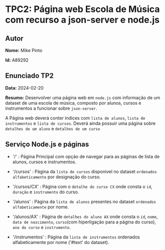 # TPC2: Página web Escola de Música com recurso a json-server e node.js

## Autor

**Nome:** Mike Pinto

**Id:** A89292

## Enunciado TP2

**Data:** 2024-02-20

**Resumo:** Desenvolver uma página web em `node.js` com informação de um dataset de uma escola de música, composto por alunos, cursos e instrumentos a funcionar sobre `json-server`.

A Página web deverá conter indices com `lista de alunos`, `lista de instrumentos` e `lista de cursos`. Deverá ainda possuir uma página sobre `detalhes de um aluno` e `detalhes de um curso`

## Serviço Node.js e páginas

- '/' : Página Principal com opção de navegar para as páginas de lista de alunos, cursos e instrumentos.

- '/cursos' : Página da `lista de cursos` disponivel no dataset `ordenados alfabeticamente` por designação do curso.

- '/cursos/CX' : Página com o `detalhe do curso CX` onde consta o `id`, `duração` e `instrumento` do curso.

- '/alunos' : Página da `lista de alunos` presentes no dataset `ordenados alfabeticamente` por nome.

- '/alunos/AX' : Página de `detalhes do aluno AX` onde consta o `id`, `nome`, `data de nascimento`, `curso`(com hiperligação para a página do curso), `ano do curso` e `instrumento`.

- '/instrumentos' : Página da `lista de instrumentos` ordenados alfabeticamente por nome ('#text' do dataset).

